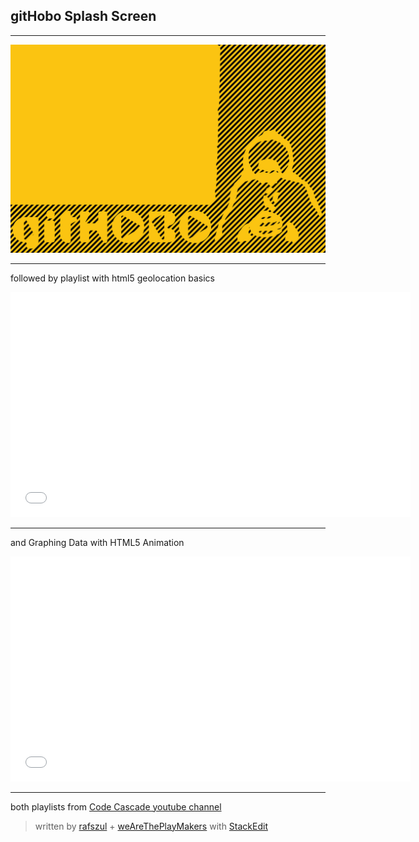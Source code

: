 ## gitHobo Splash Screen

---

![gitHobo Splash Screen][1]

---

followed by playlist with html5 geolocation basics

<iframe width="640" height="360" src="//www.youtube.com/embed/videoseries?list=PLvM3lwzSgeBFgiGww-9zDWTqdCD87oQVN" frameborder="0" allowfullscreen></iframe>

---

and Graphing Data with HTML5 Animation

<iframe width="640" height="360" src="//www.youtube.com/embed/videoseries?list=PLvM3lwzSgeBGTP2CV4_1fpHnqjkaMAkH6" frameborder="0" allowfullscreen></iframe>

---

both playlists from [Code Cascade youtube channel](https://www.youtube.com/user/itknowledgecentral) 

> written by [rafszul](https://github.com/rafszul) + [weAreThePlayMakers](http://wearetheplaymakers.com/) with [StackEdit](https://stackedit.io/)


  [1]: https://raw.githubusercontent.com/weAreThePlayMakers/gitHobo/master/assets/img/gitHoboTaxiMain002-0-855x565.png